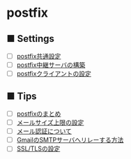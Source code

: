 # postfix

## ■ Settings
- [ ] [postfix共通設定](https://github.com/thetaru/memorandum/tree/master/OS/Linux/CentOS8/postfix/postfix_common)
- [ ] [postfix中継サーバの構築](https://github.com/thetaru/memorandum/tree/master/OS/Linux/CentOS8/postfix/postfix_server)
- [ ] [postfixクライアントの設定](https://github.com/thetaru/memorandum/tree/master/OS/Linux/CentOS8/postfix/postfix_client)
## ■ Tips
- [ ] [postfixのまとめ](https://github.com/thetaru/memorandum/tree/master/OS/Linux/CentOS8/postfix/postfix_summary)
- [ ] [メールサイズ上限の設定]()
- [ ] [メール認証について](https://github.com/thetaru/memorandum/tree/master/OS/Linux/CentOS8/postfix/mail_auth)
- [ ] [GmailのSMTPサーバへリレーする方法]()
- [ ] [SSL/TLSの設定]()
